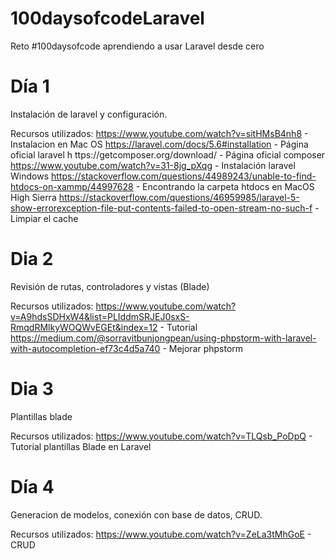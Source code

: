 # 100daysofcodeLaravel
Reto #100daysofcode aprendiendo a usar Laravel desde cero

# Día 1
Instalación de laravel y configuración.

Recursos utilizados: 
https://www.youtube.com/watch?v=sitHMsB4nh8 - Instalacion en Mac OS 
https://laravel.com/docs/5.6#installation - Página oficial laravel h
ttps://getcomposer.org/download/ - Página oficial composer 
https://www.youtube.com/watch?v=31-8jg_pXqg - Instalación laravel Windows https://stackoverflow.com/questions/44989243/unable-to-find-htdocs-on-xammp/44997628 - Encontrando la carpeta htdocs en MacOS High Sierra https://stackoverflow.com/questions/46959985/laravel-5-show-errorexception-file-put-contents-failed-to-open-stream-no-such-f - Limpiar el cache

# Dia 2
Revisión de rutas, controladores y vistas (Blade) 

Recursos utilizados: 
https://www.youtube.com/watch?v=A9hdsSDHxW4&list=PLIddmSRJEJ0sxS-RmqdRMlkyWOQWvEGEt&index=12 - Tutorial 
https://medium.com/@sorravitbunjongpean/using-phpstorm-with-laravel-with-autocompletion-ef73c4d5a740 - Mejorar phpstorm


# Dia 3
Plantillas blade

Recursos utilizados: 
https://www.youtube.com/watch?v=TLQsb_PoDpQ - Tutorial plantillas Blade en Laravel

# Día 4
Generacion de modelos, conexión con base de datos, CRUD.

Recursos utilizados: 
https://www.youtube.com/watch?v=ZeLa3tMhGoE - CRUD
